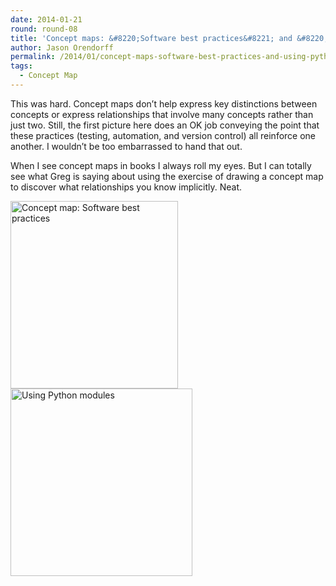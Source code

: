 ```yaml
---
date: 2014-01-21
round: round-08
title: 'Concept maps: &#8220;Software best practices&#8221; and &#8220;Using Python modules&#8221;'
author: Jason Orendorff
permalink: /2014/01/concept-maps-software-best-practices-and-using-python-modules/
tags:
  - Concept Map
---
```

This was hard. Concept maps don&#8217;t help express key distinctions between concepts or express relationships that involve many concepts rather than just two. Still, the first picture here does an OK job conveying the point that these practices (testing, automation, and version control) all reinforce one another. I wouldn&#8217;t be too embarrassed to hand that out.

When I see concept maps in books I always roll my eyes. But I can totally see what Greg is saying about using the exercise of drawing a concept map to discover what relationships you know implicitly. Neat.

<div>
  <a href="http://teaching.software-carpentry.org/wp-content/uploads/2014/01/Photo-on-1-21-14-at-2.11-PM.jpg"><img class="alignnone size-medium wp-image-5547" alt="Concept map: Software best practices" src="http://teaching.software-carpentry.org/wp-content/uploads/2014/01/Photo-on-1-21-14-at-2.11-PM-268x300.jpg" width="268" height="300" /></a>
</div>

<div>
  <a href="http://teaching.software-carpentry.org/wp-content/uploads/2014/01/Photo-on-1-21-14-at-2.13-PM.jpg"><img class="alignnone size-medium wp-image-5548" alt="Using Python modules" src="http://teaching.software-carpentry.org/wp-content/uploads/2014/01/Photo-on-1-21-14-at-2.13-PM-291x300.jpg" width="291" height="300" /></a>
</div>
